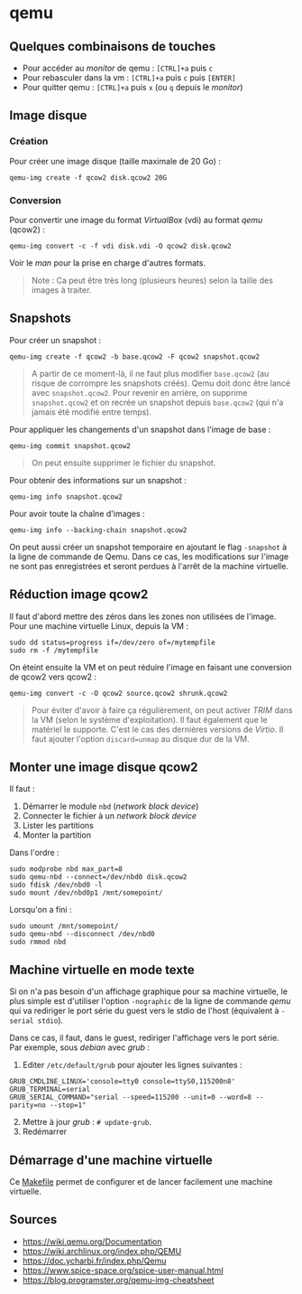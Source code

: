 # qemu

## Quelques combinaisons de touches

- Pour accéder au *monitor* de qemu : `[CTRL]+a` puis `c`
- Pour rebasculer dans la vm : `[CTRL]+a` puis `c` puis `[ENTER]`
- Pour quitter qemu : `[CTRL]+a` puis `x` (ou `q` depuis le *monitor*)

## Image disque

### Création

Pour créer une image disque (taille maximale de 20 Go) :
```
qemu-img create -f qcow2 disk.qcow2 20G
```

### Conversion

Pour convertir une image du format *VirtualBox* (vdi) au format *qemu*
(qcow2) :
```
qemu-img convert -c -f vdi disk.vdi -O qcow2 disk.qcow2
```

Voir le *man* pour la prise en charge d'autres formats.

> Note : Ca peut être très long (plusieurs heures) selon la taille des images
  à traiter.

## Snapshots

Pour créer un snapshot :
```
qemu-img create -f qcow2 -b base.qcow2 -F qcow2 snapshot.qcow2
```

> A partir de ce moment-là, il ne faut plus modifier `base.qcow2`
  (au risque de corrompre les snapshots créés). Qemu doit donc être lancé
  avec `snapshot.qcow2`. Pour revenir en arrière, on supprime `snapshot.qcow2`
  et on recrée un snapshot depuis `base.qcow2` (qui n'a jamais été
  modifié entre temps).

Pour appliquer les changements d'un snapshot dans l'image de base :
```
qemu-img commit snapshot.qcow2
```

> On peut ensuite supprimer le fichier du snapshot.

Pour obtenir des informations sur un snapshot :
```
qemu-img info snapshot.qcow2
```

Pour avoir toute la chaîne d'images :
```
qemu-img info --backing-chain snapshot.qcow2
```

On peut aussi créer un snapshot temporaire en ajoutant le flag `-snapshot` à
la ligne de commande de Qemu. Dans ce cas, les modifications sur l'image ne
sont pas enregistrées et seront perdues à l'arrêt de la machine virtuelle.

## Réduction image qcow2

Il faut d'abord mettre des zéros dans les zones non utilisées de l'image.
Pour une machine virtuelle Linux, depuis la VM :
```
sudo dd status=progress if=/dev/zero of=/mytempfile
sudo rm -f /mytempfile
```

On éteint ensuite la VM et on peut réduire l'image en faisant une conversion
de qcow2 vers qcow2 :
```
qemu-img convert -c -O qcow2 source.qcow2 shrunk.qcow2
```

> Pour éviter d'avoir à faire ça régulièrement, on peut activer *TRIM* dans
  la VM (selon le système d'exploitation). Il faut également que le matériel
  le supporte. C'est le cas des dernières versions de *Virtio*. Il faut
  ajouter l'option `discard=unmap` au disque dur de la VM.

## Monter une image disque qcow2

Il faut :

1. Démarrer le module `nbd` (*network block device*)
2. Connecter le fichier à un *network block device*
3. Lister les partitions
4. Monter la partition

Dans l'ordre :
```
sudo modprobe nbd max_part=8
sudo qemu-nbd --connect=/dev/nbd0 disk.qcow2
sudo fdisk /dev/nbd0 -l
sudo mount /dev/nbd0p1 /mnt/somepoint/
```

Lorsqu'on a fini :
```
sudo umount /mnt/somepoint/
sudo qemu-nbd --disconnect /dev/nbd0
sudo rmmod nbd
```

## Machine virtuelle en mode texte

Si on n'a pas besoin d'un affichage graphique pour sa machine virtuelle, le
plus simple est d'utiliser l'option `-nographic` de la ligne de commande
*qemu* qui va rediriger le port série du guest vers le stdio de l'host
(équivalent à `-serial stdio`).

Dans ce cas, il faut, dans le guest, rediriger l'affichage vers le port série.
Par exemple, sous *debian* avec *grub* :

1. Editer `/etc/default/grub` pour ajouter les lignes suivantes :
```
GRUB_CMDLINE_LINUX='console=tty0 console=ttyS0,115200n8'
GRUB_TERMINAL=serial
GRUB_SERIAL_COMMAND="serial --speed=115200 --unit=0 --word=8 --parity=no --stop=1"
```
2. Mettre à jour *grub* : `# update-grub`.
3. Redémarrer

## Démarrage d'une machine virtuelle

Ce [Makefile](./Makefile) permet de configurer et de lancer facilement une
machine virtuelle.

## Sources

- <https://wiki.qemu.org/Documentation>
- <https://wiki.archlinux.org/index.php/QEMU>
- <https://doc.ycharbi.fr/index.php/Qemu>
- <https://www.spice-space.org/spice-user-manual.html>
- <https://blog.programster.org/qemu-img-cheatsheet>
